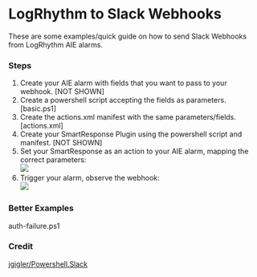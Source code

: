 # LogRhythm to Slack Webhooks
These are some examples/quick guide on how to send Slack Webhooks from LogRhythm AIE alarms.

### Steps
1. Create your AIE alarm with fields that you want to pass to your webhook. [NOT SHOWN]
2. Create a powershell script accepting the fields as parameters. [basic.ps1]
3. Create the actions.xml manifest with the same parameters/fields. [actions.xml]
4. Create your SmartResponse Plugin using the powershell script and manifest. [NOT SHOWN]
5. Set your SmartResponse as an action to your AIE alarm, mapping the correct parameters:  
![](http://i.imgur.com/mAakBz7.png)
6. Trigger your alarm, observe the webhook:  
![](http://i.imgur.com/OAlGKxa.png)

### Better Examples
auth-failure.ps1  

### Credit
[jgigler/Powershell.Slack](https://github.com/jgigler/Powershell.Slack)